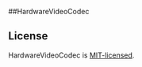 ##HardwareVideoCodec


## License
HardwareVideoCodec is [MIT-licensed](https://github.com/lmylr/HardwareVideoCodec/tree/master/LICENSE).